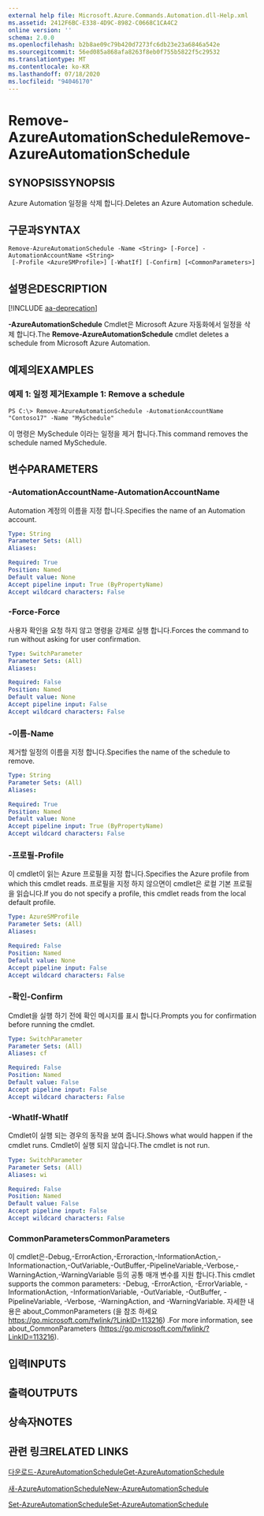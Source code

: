 ```yaml
---
external help file: Microsoft.Azure.Commands.Automation.dll-Help.xml
ms.assetid: 2412F6BC-E338-4D9C-8982-C0668C1CA4C2
online version: ''
schema: 2.0.0
ms.openlocfilehash: b2b8ae09c79b420d7273fc6db23e23a6846a542e
ms.sourcegitcommit: 56ed085a868afa8263f8eb0f755b5822f5c29532
ms.translationtype: MT
ms.contentlocale: ko-KR
ms.lasthandoff: 07/18/2020
ms.locfileid: "94046170"
---
```

# <span data-ttu-id="f4af0-101">Remove-AzureAutomationSchedule</span><span class="sxs-lookup"><span data-stu-id="f4af0-101">Remove-AzureAutomationSchedule</span></span>

## <span data-ttu-id="f4af0-102">SYNOPSIS</span><span class="sxs-lookup"><span data-stu-id="f4af0-102">SYNOPSIS</span></span>

<span data-ttu-id="f4af0-103">Azure Automation 일정을 삭제 합니다.</span><span class="sxs-lookup"><span data-stu-id="f4af0-103">Deletes an Azure Automation schedule.</span></span>

## <span data-ttu-id="f4af0-104">구문과</span><span class="sxs-lookup"><span data-stu-id="f4af0-104">SYNTAX</span></span>

```
Remove-AzureAutomationSchedule -Name <String> [-Force] -AutomationAccountName <String>
 [-Profile <AzureSMProfile>] [-WhatIf] [-Confirm] [<CommonParameters>]
```

## <span data-ttu-id="f4af0-105">설명은</span><span class="sxs-lookup"><span data-stu-id="f4af0-105">DESCRIPTION</span></span>

[!INCLUDE [aa-deprecation](../include/aa-deprecation.md)]

<span data-ttu-id="f4af0-106">**-AzureAutomationSchedule** Cmdlet은 Microsoft Azure 자동화에서 일정을 삭제 합니다.</span><span class="sxs-lookup"><span data-stu-id="f4af0-106">The **Remove-AzureAutomationSchedule** cmdlet deletes a schedule from Microsoft Azure Automation.</span></span>

## <span data-ttu-id="f4af0-107">예제의</span><span class="sxs-lookup"><span data-stu-id="f4af0-107">EXAMPLES</span></span>

### <span data-ttu-id="f4af0-108">예제 1: 일정 제거</span><span class="sxs-lookup"><span data-stu-id="f4af0-108">Example 1: Remove a schedule</span></span>
```
PS C:\> Remove-AzureAutomationSchedule -AutomationAccountName "Contoso17" -Name "MySchedule"
```

<span data-ttu-id="f4af0-109">이 명령은 MySchedule 이라는 일정을 제거 합니다.</span><span class="sxs-lookup"><span data-stu-id="f4af0-109">This command removes the schedule named MySchedule.</span></span>

## <span data-ttu-id="f4af0-110">변수</span><span class="sxs-lookup"><span data-stu-id="f4af0-110">PARAMETERS</span></span>

### <span data-ttu-id="f4af0-111">-AutomationAccountName</span><span class="sxs-lookup"><span data-stu-id="f4af0-111">-AutomationAccountName</span></span>
<span data-ttu-id="f4af0-112">Automation 계정의 이름을 지정 합니다.</span><span class="sxs-lookup"><span data-stu-id="f4af0-112">Specifies the name of an Automation account.</span></span>

```yaml
Type: String
Parameter Sets: (All)
Aliases: 

Required: True
Position: Named
Default value: None
Accept pipeline input: True (ByPropertyName)
Accept wildcard characters: False
```

### <span data-ttu-id="f4af0-113">-Force</span><span class="sxs-lookup"><span data-stu-id="f4af0-113">-Force</span></span>
<span data-ttu-id="f4af0-114">사용자 확인을 요청 하지 않고 명령을 강제로 실행 합니다.</span><span class="sxs-lookup"><span data-stu-id="f4af0-114">Forces the command to run without asking for user confirmation.</span></span>

```yaml
Type: SwitchParameter
Parameter Sets: (All)
Aliases: 

Required: False
Position: Named
Default value: None
Accept pipeline input: False
Accept wildcard characters: False
```

### <span data-ttu-id="f4af0-115">-이름</span><span class="sxs-lookup"><span data-stu-id="f4af0-115">-Name</span></span>
<span data-ttu-id="f4af0-116">제거할 일정의 이름을 지정 합니다.</span><span class="sxs-lookup"><span data-stu-id="f4af0-116">Specifies the name of the schedule to remove.</span></span>

```yaml
Type: String
Parameter Sets: (All)
Aliases: 

Required: True
Position: Named
Default value: None
Accept pipeline input: True (ByPropertyName)
Accept wildcard characters: False
```

### <span data-ttu-id="f4af0-117">-프로필</span><span class="sxs-lookup"><span data-stu-id="f4af0-117">-Profile</span></span>
<span data-ttu-id="f4af0-118">이 cmdlet이 읽는 Azure 프로필을 지정 합니다.</span><span class="sxs-lookup"><span data-stu-id="f4af0-118">Specifies the Azure profile from which this cmdlet reads.</span></span>
<span data-ttu-id="f4af0-119">프로필을 지정 하지 않으면이 cmdlet은 로컬 기본 프로필을 읽습니다.</span><span class="sxs-lookup"><span data-stu-id="f4af0-119">If you do not specify a profile, this cmdlet reads from the local default profile.</span></span>

```yaml
Type: AzureSMProfile
Parameter Sets: (All)
Aliases: 

Required: False
Position: Named
Default value: None
Accept pipeline input: False
Accept wildcard characters: False
```

### <span data-ttu-id="f4af0-120">-확인</span><span class="sxs-lookup"><span data-stu-id="f4af0-120">-Confirm</span></span>
<span data-ttu-id="f4af0-121">Cmdlet을 실행 하기 전에 확인 메시지를 표시 합니다.</span><span class="sxs-lookup"><span data-stu-id="f4af0-121">Prompts you for confirmation before running the cmdlet.</span></span>

```yaml
Type: SwitchParameter
Parameter Sets: (All)
Aliases: cf

Required: False
Position: Named
Default value: False
Accept pipeline input: False
Accept wildcard characters: False
```

### <span data-ttu-id="f4af0-122">-WhatIf</span><span class="sxs-lookup"><span data-stu-id="f4af0-122">-WhatIf</span></span>
<span data-ttu-id="f4af0-123">Cmdlet이 실행 되는 경우의 동작을 보여 줍니다.</span><span class="sxs-lookup"><span data-stu-id="f4af0-123">Shows what would happen if the cmdlet runs.</span></span>
<span data-ttu-id="f4af0-124">Cmdlet이 실행 되지 않습니다.</span><span class="sxs-lookup"><span data-stu-id="f4af0-124">The cmdlet is not run.</span></span>

```yaml
Type: SwitchParameter
Parameter Sets: (All)
Aliases: wi

Required: False
Position: Named
Default value: False
Accept pipeline input: False
Accept wildcard characters: False
```

### <span data-ttu-id="f4af0-125">CommonParameters</span><span class="sxs-lookup"><span data-stu-id="f4af0-125">CommonParameters</span></span>
<span data-ttu-id="f4af0-126">이 cmdlet은-Debug,-ErrorAction,-Erroraction,-InformationAction,-Informationaction,-OutVariable,-OutBuffer,-PipelineVariable,-Verbose,-WarningAction,-WarningVariable 등의 공통 매개 변수를 지원 합니다.</span><span class="sxs-lookup"><span data-stu-id="f4af0-126">This cmdlet supports the common parameters: -Debug, -ErrorAction, -ErrorVariable, -InformationAction, -InformationVariable, -OutVariable, -OutBuffer, -PipelineVariable, -Verbose, -WarningAction, and -WarningVariable.</span></span> <span data-ttu-id="f4af0-127">자세한 내용은 about_CommonParameters (을 참조 하세요 https://go.microsoft.com/fwlink/?LinkID=113216) .</span><span class="sxs-lookup"><span data-stu-id="f4af0-127">For more information, see about_CommonParameters (https://go.microsoft.com/fwlink/?LinkID=113216).</span></span>

## <span data-ttu-id="f4af0-128">입력</span><span class="sxs-lookup"><span data-stu-id="f4af0-128">INPUTS</span></span>

## <span data-ttu-id="f4af0-129">출력</span><span class="sxs-lookup"><span data-stu-id="f4af0-129">OUTPUTS</span></span>

## <span data-ttu-id="f4af0-130">상속자</span><span class="sxs-lookup"><span data-stu-id="f4af0-130">NOTES</span></span>

## <span data-ttu-id="f4af0-131">관련 링크</span><span class="sxs-lookup"><span data-stu-id="f4af0-131">RELATED LINKS</span></span>

[<span data-ttu-id="f4af0-132">다운로드-AzureAutomationSchedule</span><span class="sxs-lookup"><span data-stu-id="f4af0-132">Get-AzureAutomationSchedule</span></span>](./Get-AzureAutomationSchedule.md)

[<span data-ttu-id="f4af0-133">새-AzureAutomationSchedule</span><span class="sxs-lookup"><span data-stu-id="f4af0-133">New-AzureAutomationSchedule</span></span>](./New-AzureAutomationSchedule.md)

[<span data-ttu-id="f4af0-134">Set-AzureAutomationSchedule</span><span class="sxs-lookup"><span data-stu-id="f4af0-134">Set-AzureAutomationSchedule</span></span>](./Set-AzureAutomationSchedule.md)


